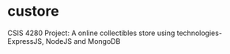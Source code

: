 # custore
CSIS 4280 Project: A online collectibles store using technologies- ExpressJS, NodeJS and MongoDB
